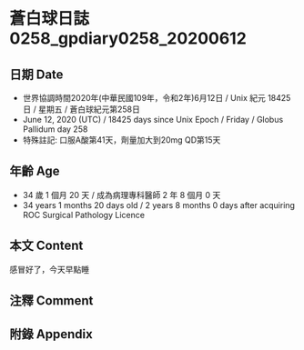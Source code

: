[_metadata_:encoding]: - "utf-8"
[_metadata_:language]: - "zh-Hant-TW"
[_metadata_:fileformat]: - "markdown"
[_metadata_:MIME_type]: - "text/plain"
[_metadata_:markdown_version]: - "commonmark version 0.29"
[_metadata_:markdown_spec]: - "https://spec.commonmark.org/0.29/"

# 蒼白球日誌0258_gpdiary0258_20200612 #

## 日期 Date ##

* 世界協調時間2020年(中華民國109年，令和2年)6月12日 / Unix 紀元 18425 日 / 星期五 / 蒼白球紀元第258日
* June 12, 2020 (UTC) / 18425 days since Unix Epoch / Friday / Globus Pallidum day 258
* 特殊註記: 口服A酸第41天，劑量加大到20mg QD第15天

## 年齡 Age ##

* 34 歲 1 個月 20 天 / 成為病理專科醫師 2 年 8 個月 0 天
* 34 years 1 months 20 days old / 2 years 8 months 0 days after acquiring ROC Surgical Pathology Licence

## 本文 Content ##

感冒好了，今天早點睡

## 注釋 Comment ##


## 附錄 Appendix ##

